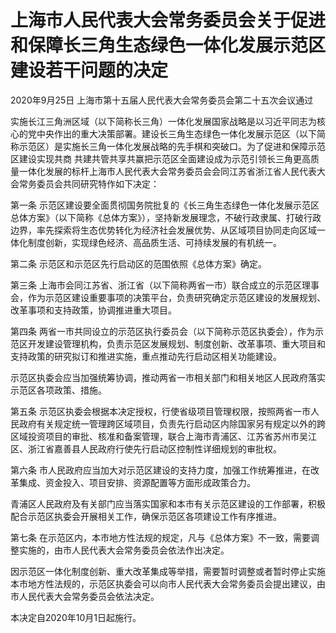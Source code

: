 # 上海市人民代表大会常务委员会关于促进和保障长三角生态绿色一体化发展示范区建设若干问题的决定

2020年9月25日 上海市第十五届人民代表大会常务委员会第二十五次会议通过

<!-- INFO END -->

实施长江三角洲区域（以下简称长三角）一体化发展国家战略是以习近平同志为核心的党中央作出的重大决策部署。建设长三角生态绿色一体化发展示范区（以下简称示范区）是实施长三角一体化发展战略的先手棋和突破口。为了促进和保障示范区建设实现共商 共建共管共享共赢把示范区全面建设成为示范引领长三角更高质量一体化发展的标杆上海市人民代表大会常务委员会会同江苏省浙江省人民代表大会常务委员会共同研究特作如下决定：

第一条 示范区建设要全面贯彻国务院批复的《长三角生态绿色一体化发展示范区总体方案》（以下简称《总体方案》），坚持新发展理念，不破行政隶属、打破行政边界，率先探索将生态优势转化为经济社会发展优势、从区域项目协同走向区域一体化制度创新，实现绿色经济、高品质生活、可持续发展的有机统一。

第二条 示范区和示范区先行启动区的范围依照《总体方案》确定。

第三条 上海市会同江苏省、浙江省（以下简称两省一市）联合成立的示范区理事会，作为示范区建设重要事项的决策平台，负责研究确定示范区建设的发展规划、改革事项和支持政策，协调推进重大项目。

第四条 两省一市共同设立的示范区执行委员会（以下简称示范区执委会），作为示范区开发建设管理机构，负责示范区发展规划、制度创新、改革事项、重大项目和支持政策的研究拟订和推进实施，重点推动先行启动区相关功能建设。

示范区执委会应当加强统筹协调，推动两省一市相关部门和相关地区人民政府落实示范区各项政策、措施。

第五条 示范区执委会根据本决定授权，行使省级项目管理权限，按照两省一市人民政府有关规定统一管理跨区域项目，负责先行启动区内除国家另有规定以外的跨区域投资项目的审批、核准和备案管理，联合上海市青浦区、江苏省苏州市吴江区、浙江省嘉善县人民政府行使先行启动区控制性详细规划的审批权。

第六条 市人民政府应当加大对示范区建设的支持力度，加强工作统筹推进，在改革集成、资金投入、项目安排、资源配置等方面形成政策合力。

青浦区人民政府及有关部门应当落实国家和本市有关示范区建设的工作部署，积极配合示范区执委会开展相关工作，确保示范区各项建设工作有序推进。

第七条 在示范区内，本市地方性法规的规定，凡与《总体方案》不一致，需要调整实施的，由市人民代表大会常务委员会依法作出决定。

因示范区一体化制度创新、重大改革集成等举措，需要暂时调整或者暂时停止实施本市地方性法规的，示范区执委会可以向市人民代表大会常务委员会提出建议，由市人民代表大会常务委员会依法决定。

本决定自2020年10月1日起施行。